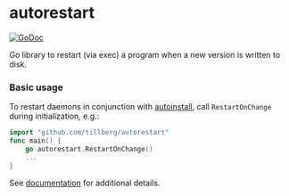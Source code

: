 # autorestart

[![GoDoc](https://godoc.org/github.com/tillberg/autorestart?status.png)](http://godoc.org/github.com/tillberg/autorestart)

Go library to restart (via exec) a program when a new version is written to disk.

### Basic usage

To restart daemons in conjunction with [autoinstall][autoinstall], call
`RestartOnChange` during initialization, e.g.:

```go
import "github.com/tillberg/autorestart"
func main() {
    go autorestart.RestartOnChange()
    ...
}
```

See [documentation][documentation] for additional details.

[documentation]: http://godoc.org/github.com/tillberg/autorestart
[autoinstall]: https://github.com/tillberg/autoinstall
